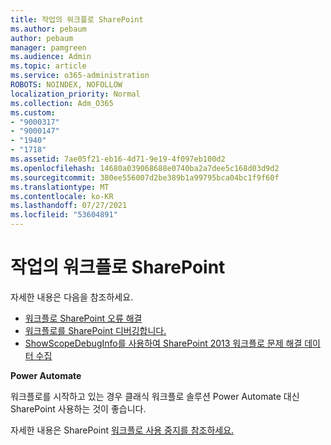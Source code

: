 ```yaml
---
title: 작업의 워크플로 SharePoint
ms.author: pebaum
author: pebaum
manager: pamgreen
ms.audience: Admin
ms.topic: article
ms.service: o365-administration
ROBOTS: NOINDEX, NOFOLLOW
localization_priority: Normal
ms.collection: Adm_O365
ms.custom:
- "9000317"
- "9000147"
- "1940"
- "1718"
ms.assetid: 7ae05f21-eb16-4d71-9e19-4f097eb100d2
ms.openlocfilehash: 14680a039068688e0740ba2a7dee5c168d03d9d2
ms.sourcegitcommit: 380ee556007d2be389b1a99795bca04bc1f9f60f
ms.translationtype: MT
ms.contentlocale: ko-KR
ms.lasthandoff: 07/27/2021
ms.locfileid: "53604891"
---
```

# <a name="troubleshoot-workflows-in-sharepoint"></a>작업의 워크플로 SharePoint

자세한 내용은 다음을 참조하세요.

- [워크플로 SharePoint 오류 해결](/sharepoint/dev/general-development/troubleshooting-sharepoint-server-workflow-validation-errors-in-visio)
- [워크플로를 SharePoint 디버깅합니다.](/sharepoint/dev/general-development/debugging-sharepoint-server-workflows)
- [ShowScopeDebugInfo를 사용하여 SharePoint 2013 워크플로 문제 해결 데이터 수집](/sharepoint/troubleshoot/workflows/gather-workflow-data)

**Power Automate**

워크플로를 시작하고 있는 경우 클래식 워크플로 솔루션 [](/power-automate/modern-approvals) Power Automate 대신 SharePoint 사용하는 것이 좋습니다.

자세한 내용은 SharePoint [워크플로 사용 중지를 참조하세요.](/alchemyinsights/sharepoint-workflows-retiring)
